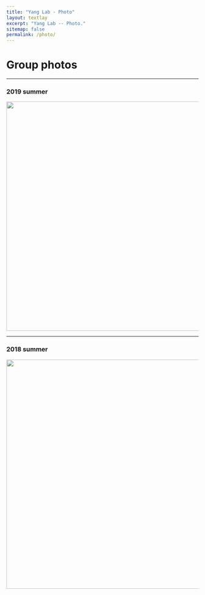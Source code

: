 ```yaml
---
title: "Yang Lab - Photo"
layout: textlay
excerpt: "Yang Lab -- Photo."
sitemap: false
permalink: /photo/
---
```


# Group photos

---

### 2019 summer 

<img src="{{ site.url }}{{ site.baseurl }}/images/grouppic/2019.jpg" style="width: 600px">

---

### 2018 summer

<img src="{{ site.url }}{{ site.baseurl }}/images/grouppic/2018.jpeg" style="width: 600px">

